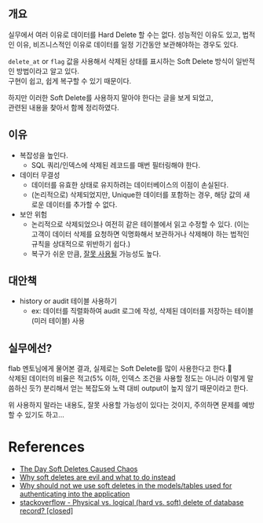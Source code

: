 ## 개요

실무에서 여러 이유로 데이터를 Hard Delete 할 수는 없다. 성능적인 이유도 있고, 법적인 이유, 비즈니스적인 이유로 데이터를 일정 기간동안 보관해야하는 경우도 있다.

`delete_at` or `flag` 값을 사용해서 삭제된 상태를 표시하는 Soft Delete 방식이 일반적인 방법이라고 알고 있다.    
구현이 쉽고, 쉽게 복구할 수 있기 때문이다.

하지만 이러한 Soft Delete를 사용하지 말아야 한다는 글을 보게 되었고,   
관련된 내용을 찾아서 함께 정리하였다. 

## 이유
- 복잡성을 높인다.
	- SQL 쿼리/인덱스에 삭제된 레코드를 매번 필터링해야 한다.
- 데이터 무결성
	- 데이터를 유효한 상태로 유지하려는 데이터베이스의 이점이 손실된다.
	- (논리적으로) 삭제되었지만, Unique한 데이터를 포함하는 경우, 해당 값의 새로운 데이터를 추가할 수 없다.
- 보안 위험
	- 논리적으로 삭제되었으나 여전히 같은 테이블에서 읽고 수정할 수 있다. (이는 고객이 데이터 삭제를 요청하면 익명화해서 보관하거나 삭제해야 하는 법적인 규칙을 상대적으로 위반하기 쉽다.)
 	- 복구가 쉬운 만큼, [잘못 사용될](https://blog.bemi.io/soft-deleting-chaos/) 가능성도 높다.	

## 대안책
- history or audit 테이블 사용하기
	- ex: 데이터를 직렬화하여 audit 로그에 작성, 삭제된 데이터를 저장하는 테이블(미러 테이블) 사용

## 실무에선?

flab 멘토님에게 물어본 결과, 실제로는 Soft Delete를 많이 사용한다고 한다.   
삭제된 데이터의 비율은 적고(5% 이하, 인덱스 조건을 사용할 정도는 아니라 이렇게 말씀하신 듯?) 분리해서 얻는 복잡도와 노력 대비 output이 높지 않기 때문이라고 한다.

위 사용하지 말라는 내용도, 잘못 사용할 가능성이 있다는 것이지, 주의하면 문제를 예방할 수 있기도 하고...

# References
- [The Day Soft Deletes Caused Chaos](https://blog.bemi.io/soft-deleting-chaos/)
- [Why soft deletes are evil and what to do instead](https://jameshalsall.co.uk/posts/why-soft-deletes-are-evil-and-what-to-do-instead)
- [Why should not we use soft deletes in the models/tables used for authenticating into the application](https://debiprasad.medium.com/why-we-should-not-use-soft-deletes-in-the-model-table-which-used-for-authenticating-into-the-c350e5f1c2c9)
- [stackoverflow - Physical vs. logical (hard vs. soft) delete of database record? [closed]](https://stackoverflow.com/questions/378331/physical-vs-logical-hard-vs-soft-delete-of-database-record)
